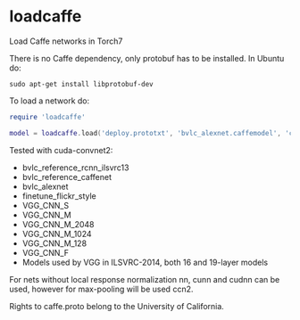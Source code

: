 loadcaffe
=========

Load Caffe networks in Torch7

There is no Caffe dependency, only protobuf has to be installed. In Ubuntu do:

```
sudo apt-get install libprotobuf-dev
```

To load a network do:

```lua
require 'loadcaffe'

model = loadcaffe.load('deploy.prototxt', 'bvlc_alexnet.caffemodel', 'ccn2')
```

Tested with cuda-convnet2:

* bvlc_reference_rcnn_ilsvrc13
* bvlc_reference_caffenet
* bvlc_alexnet
* finetune_flickr_style
* VGG_CNN_S
* VGG_CNN_M
* VGG_CNN_M_2048
* VGG_CNN_M_1024
* VGG_CNN_M_128
* VGG_CNN_F
* Models used by VGG in ILSVRC-2014, both 16 and 19-layer models

For nets without local response normalization nn, cunn and cudnn can be used, however for max-pooling will be used ccn2.

Rights to caffe.proto belong to the University of California.
